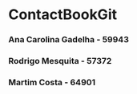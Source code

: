 # ContactBookGit
### Ana Carolina Gadelha - 59943 
### Rodrigo Mesquita - 57372
### Martim Costa - 64901

